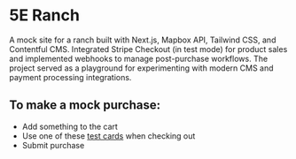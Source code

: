 # 5E Ranch

A mock site for a ranch built with Next.js, Mapbox API, Tailwind CSS, and Contentful CMS. Integrated Stripe Checkout (in test mode) for product sales and implemented webhooks to manage post-purchase workflows. The project served as a playground for experimenting with modern CMS and payment processing integrations. 

## To make a mock purchase:
- Add something to the cart
- Use one of these [test cards](https://docs.stripe.com/testing#cards) when checking out
- Submit purchase

